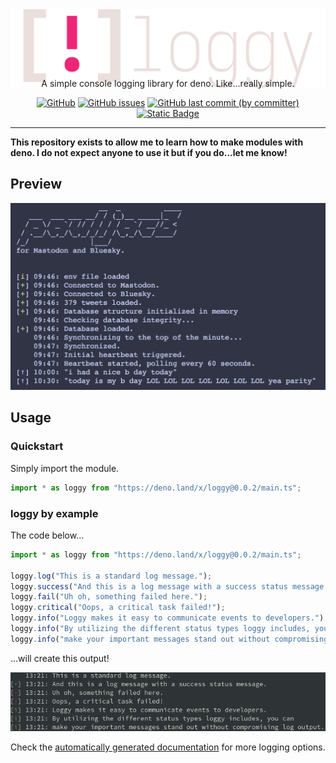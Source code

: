 <div align="center">

<div style="height: 1in">
    <picture>
        <source media="(prefers-color-scheme: dark)" height="144px" srcset="assets/logo-dark.svg">
        <source media="(prefers-color-scheme: light)" height="144px" srcset="assets/logo-light.svg">
        <img src="assets/logo-dark.svg">
    </picture>
</div>

A simple console logging library for deno. Like...really simple.

[![GitHub](https://img.shields.io/github/license/yeenbean/loggy?style=for-the-badge)](https://github.com/yeenbean/loggy/blob/main/LICENSE)
[![GitHub issues](https://img.shields.io/github/issues/yeenbean/loggy?style=for-the-badge)](https://github.com/yeenbean/loggy/issues)
[![GitHub last commit (by committer)](https://img.shields.io/github/last-commit/yeenbean/loggy?style=for-the-badge)](https://github.com/yeenbean/loggy/commits/main)
[![Static Badge](https://img.shields.io/badge/Import-black?style=for-the-badge&logo=deno&logoColor=white)](https://deno.land/x/loggy)

</div>

---

**This repository exists to allow me to learn how to make modules with deno. I
do not expect anyone to use it but if you do...let me know!**

## Preview

![](assets/demo.png)

## Usage

### Quickstart

Simply import the module.

```ts
import * as loggy from "https://deno.land/x/loggy@0.0.2/main.ts";
```

### loggy by example

The code below...

```ts
import * as loggy from "https://deno.land/x/loggy@0.0.2/main.ts";

loggy.log("This is a standard log message.");
loggy.success("And this is a log message with a success status message.");
loggy.fail("Uh oh, something failed here.");
loggy.critical("Oops, a critical task failed!");
loggy.info("Loggy makes it easy to communicate events to developers.");
loggy.info("By utilizing the different status types loggy includes, you can");
loggy.info("make your important messages stand out without compromising log output.");
```

...will create this output!

![](/assets/loggy-by-example.png)

Check the [automatically generated documentation](https://deno.land/x/loggy/main.ts) for more logging options.
